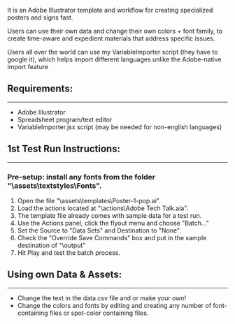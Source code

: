 It is an Adobe Illustrator template and workflow for creating specialized posters and signs fast.  

Users can use their own data and change their own colors + font family, to create time-aware and expedient materials that address specific issues. 

Users all over the world can use my VariableImporter script (they have to google it), which helps import different languages unlike the Adobe-native import feature


## Requirements:
-----------------------------
* Adobe Illustrator
* Spreadsheet program/text editor
* VariableImporter.jsx script (may be needed for non-english languages)

## 1st Test Run Instructions:
-----------------------------
### Pre-setup: install any fonts from the folder "<Project Folder>\assets\textstyles\Fonts".

1) Open the file "<Project Folder>\assets\templates\Poster-1-pop.ai".
2) Load the actions located at "<Project Folder>\actions\Adobe Tech Talk.aia".
3) The template file already comes with sample data for a test run.
4) Use the Actions panel, click the flyout menu and choose "Batch..."
5) Set the Source to "Data Sets" and Destination to "None".
6) Check the "Override Save Commands" box and put in the sample destination of "<Project Folder>\output"
7) Hit Play and test the batch process.

## Using own Data & Assets:
-----------------------------
* Change the text in the data.csv file and or make your own!
* Change the colors and fonts by editing and creating any number of font-containing files or spot-color containing files.
